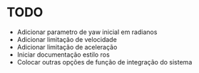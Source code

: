 # TODO
* Adicionar parametro de yaw inicial em radianos
* Adicionar limitação de velocidade
* Adicionar limitação de aceleração
* Iniciar documentação estilo ros
* Colocar outras opções de função de integração do sistema